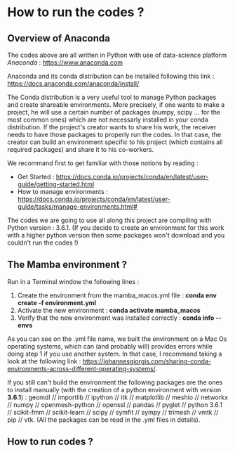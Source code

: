 # How to run the codes ?

## Overview of Anaconda

The codes above are all written in Python with use of data-science platform _Anaconda_ : https://www.anaconda.com

Anaconda and its conda distribution can be installed following this link : https://docs.anaconda.com/anaconda/install/

The Conda distribution is a very useful tool to manage Python packages and create shareable environments. More precisely, if one wants to make a project, he will use a certain number of packages (numpy, scipy ... for the most common ones) which are not necessarly installed in your conda distribution. If the project's creator wants to share his work, the receiver needs to have those packages to properly run the codes. In that case, the creator can build an environment specific to his project (which contains all required packages) and share it to his co-workers. 

We recommand first to get familiar with those notions by reading : 
- Get Started : https://docs.conda.io/projects/conda/en/latest/user-guide/getting-started.html
- How to manage environments : https://docs.conda.io/projects/conda/en/latest/user-guide/tasks/manage-environments.html#

The codes we are going to use all along this project are compiling with Python version : 3.6.1. (If you decide to create an environment for this work with a higher python version then some packages won't download and you couldn't run the codes !)

## The Mamba environment ? 

Run in a Terminal window the following lines : 

1. Create the environment from the mamba_macos.yml file : **conda env create -f environment.yml**
2. Activate the new environment : **conda activate mamba_macos**
3. Verify that the new environment was installed correctly : **conda info --envs**

As you can see on the .yml file name, we built the environment on a Mac Os operating systems, which can (and probably will) provides errors while doing step 1 if you use another system. In that case, I recommand taking a look at the following link : https://johannesgiorgis.com/sharing-conda-environments-across-different-operating-systems/.

If you still can't build the environment the following packages are the ones to install manually (with the creation of a python environment with version **3.6.1**) : geomdl // importlib // ipython // itk // matplotlib // meshio // networkx // numpy // openmesh-python // openssl // pandas // pyglet // python 3.6.1 // scikit-fmm // scikit-learn // scipy // symfit // sympy // trimesh // vmtk // pip // vtk. (All the packages can be read in the .yml files in details).

## How to run codes ? 
